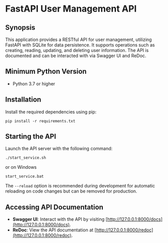 # FastAPI User Management API

## Synopsis

This application provides a RESTful API for user management, utilizing FastAPI with SQLite for data persistence. It supports operations such as creating, reading, updating, and deleting user information. The API is documented and can be interacted with via Swagger UI and ReDoc.

## Minimum Python Version

- Python 3.7 or higher

## Installation

Install the required dependencies using pip:

``` pip install -r requirements.txt ```


## Starting the API

Launch the API server with the following command:

``` ./start_service.sh ```

or on Windows

``` start_service.bat ```


The `--reload` option is recommended during development for automatic reloading on code changes but can be removed for production.

## Accessing API Documentation

- **Swagger UI**: Interact with the API by visiting [http://127.0.0.1:8000/docs](http://127.0.0.1:8000/docs).
- **ReDoc**: View the API documentation at [http://127.0.0.1:8000/redoc](http://127.0.0.1:8000/redoc).
